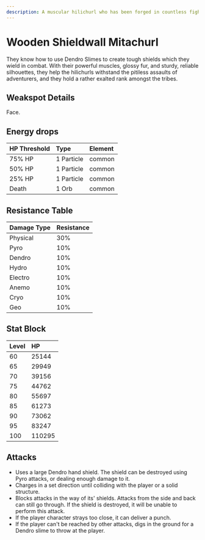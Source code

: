 ```yaml
---
description: A muscular hilichurl who has been forged in countless fights..
---
```


# Wooden Shieldwall Mitachurl

They know how to use Dendro Slimes to create tough shields which they wield in combat. With their powerful muscles, glossy fur, and sturdy, reliable silhouettes, they help the hilichurls withstand the pitiless assaults of adventurers, and they hold a rather exalted rank amongst the tribes.

## Weakspot Details

Face.

## Energy drops

| HP Threshold | Type       | Element |
| :----------- | :--------- | :------ |
| 75% HP       | 1 Particle | common  |
| 50% HP       | 1 Particle | common  |
| 25% HP       | 1 Particle | common  |
| Death        | 1 Orb      | common  |

## Resistance Table

| Damage Type | Resistance |
| :---------- | :--------- |
| Physical    | 30%        |
| Pyro        | 10%        |
| Dendro      | 10%        |
| Hydro       | 10%        |
| Electro     | 10%        |
| Anemo       | 10%        |
| Cryo        | 10%        |
| Geo         | 10%        |

## Stat Block

| Level | HP     |
| :---- | :----- |
| 60    | 25144  |
| 65    | 29949  |
| 70    | 39156  |
| 75    | 44762  |
| 80    | 55697  |
| 85    | 61273  |
| 90    | 73062  |
| 95    | 83247  |
| 100   | 110295 |

## Attacks

* Uses a large Dendro hand shield. The shield can be destroyed using Pyro attacks, or dealing enough damage to it.
* Charges in a set direction until colliding with the player or a solid structure.
* Blocks attacks in the way of its' shields. Attacks from the side and back can still go through. If the shield is destroyed, it will be unable to perform this attack.
* If the player character strays too close, it can deliver a punch.
* If the player can't be reached by other attacks, digs in the ground for a Dendro slime to throw at the player.
